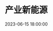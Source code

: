 ---
# 文章标题（显示在浏览器标签和页面顶部）
title: 产业新能源
# 文章创建日期（自动生成，影响文章排序）
date: 2023-06-15 18:00:00
# 文章更新日期（手动修改，用于显示最新更新时间）
updated:
# 文章标签（用于内容关联，可添加多个）
tags:
  - 产业新能源
# 文章分类（支持多级嵌套，影响导航结构）
categories:
  - 产业新能源
# 文章关键词（可选，用于搜索引擎优化）
keywords:
# 文章简短描述（用于SEO和摘要显示）
description:
# 页面顶部大图路径
top_img: 'linear-gradient(135deg, #7BC87B, #4CAF50, #009688)'
# 文章封面图路径（主题支持时显示在文章顶部）
cover:
# 是否启用 MathJax 数学公式渲染（true/false）
mathjax:
# 是否启用 KaTeX 数学公式渲染（true/false）
aplayer:
toc: true
---
